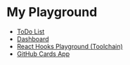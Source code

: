# My Playground

* [ToDo List](https://github.com/azwick/playground/tree/master/todo-list)
* [Dashboard](https://github.com/azwick/playground/tree/master/dashboard)
* [React Hooks Playground (Toolchain)](https://github.com/azwick/playground/tree/master/setting-up-toolchain)
* [GitHub Cards App](https://github.com/azwick/playground/tree/master/github-cards-app)